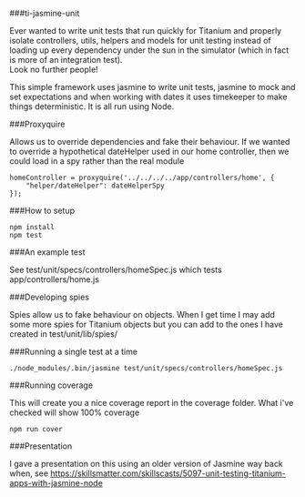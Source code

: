 ###ti-jasmine-unit

Ever wanted to write unit tests that run quickly for Titanium and properly isolate controllers, utils, helpers and models for unit testing instead of loading up every dependency under the sun in the simulator (which in fact is more of an integration test).
<br/>
Look no further people!
<br/>

This simple framework uses jasmine to write unit tests, jasmine to mock and set expectations and when working with dates it uses timekeeper to make things deterministic. It is all run using Node.

###Proxyquire

Allows us to override dependencies and fake their behaviour. If we wanted to override a hypothetical dateHelper used in our home controller, then we could load in a spy rather than the real module

```
homeController = proxyquire('../../../../app/controllers/home', {
    "helper/dateHelper": dateHelperSpy
});
```

###How to setup

```
npm install
npm test
```

###An example test

See test/unit/specs/controllers/homeSpec.js which tests app/controllers/home.js

###Developing spies

Spies allow us to fake behaviour on objects. When I get time I may add some more spies for Titanium objects but you can add to the ones I have created in test/unit/lib/spies/

###Running a single test at a time

```
./node_modules/.bin/jasmine test/unit/specs/controllers/homeSpec.js
```

###Running coverage

This will create you a nice coverage report in the coverage folder. What i've checked will show 100% coverage

```
npm run cover
```

###Presentation

I gave a presentation on this using an older version of Jasmine way back when, see https://skillsmatter.com/skillscasts/5097-unit-testing-titanium-apps-with-jasmine-node
